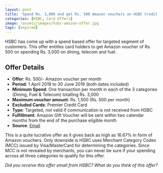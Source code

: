 ```yaml
---
layout: post
title: 'Spend Rs. 3,000 and get Rs. 500 Amazon vouchers on HSBC Credit Cards'
categories: [HSBC, Card Offers]
image: /assets/images/hsbc-amazon-offer.jpg
tags: [expired]
---
```


HSBC has come up with a spend based offer for targeted segment of customers. This offer entitles card holders to get Amazon voucher of Rs. 500 on spending Rs. 3,000 on dining, telecom and fuel.

## Offer Details

- **Offer**: Rs. 500/- Amazon voucher per month
- **Period**: 1 April 2019 to 30 June 2019 (both dates included)
- **Minimum Spend**: One transaction per month in each of the 3 categories (Dining, Fuel & Telecom) totalling Rs. 3,000
- **Maximum voucher amount**: Rs. 1,500 (Rs. 500 per month)
- **Excluded Cards**: Premier Credit Card
- **Type**: Targeted, not valid if communication is not received from HSBC
- **Fulfillment**: Amazon Gift Voucher will be sent within two calendar months from the end of the purchase eligible month
- **Source**: [Email](http://mail.hsbc.com.hk/in/cc_ls_0419/tnc.htm)

This is a quite lucrative offer as it gives back as high as 16.67% in form of Amazon vouchers. Only downside is HSBC uses Merchant Category Codes (MCC) issued by Visa/MasterCard for determining the categories. Since MCC is not revealed by merchants, you can never be sure if your spending across all three categories to qualify for this offer.

_Did you receive this offer email from HSBC? What do you think of this offer?_
